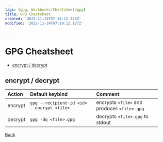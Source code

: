 ```yaml
---
tags: [gpg, Workbooks/Cheatsheet/gpg]
title: GPG Cheatsheet
created: '2022-11-24T07:18:12.243Z'
modified: '2022-11-24T07:19:12.127Z'

---
```

# GPG Cheatsheet
* [encrypt / decrypt](#encrypt-/-decrypt)

## encrypt / decrypt
| Action  | Default keybind                            | Comment                                     |
|:--------|:-------------------------------------------|:--------------------------------------------|
| encrypt | `gpg --recipient-id <id> --encrypt <file>` | encrypts `<file>` and produces `<file>.gpg` |
| decrypt | `gpg -dq <file>.gpg`                       | decrypts `<file>.gpg` to stdout             |
[Back](#GPG-Cheatsheet)


